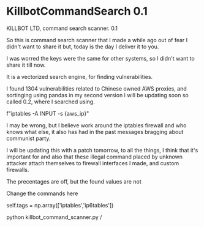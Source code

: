 # KillbotCommandSearch 0.1



KILLBOT LTD, command search scanner. 0.1

So this is command search scanner that I made a while ago out of fear I didn't want to share it but, today is the day I deliver it to you.


I was worred the keys were the same for other systems, so I didn't want to share it till now.

It is a vectorized search engine, for finding vulnerabilities.

I found 1304 vulnerabilities related to Chinese owned AWS proxies, and sortinging using pandas in my second version I will be updating soon so called 0.2, where I searched using.

f"iptables -A INPUT -s {aws_ip}"

I may be wrong, but I believe work around the iptables firewall and who knows what else, it also has had in the past messages bragging about communist party.

I will be updating this with a patch tomorrow, to all the things, I think that it's important for and also that these illegal command placed by unknown
attacker attach themselves to firewall interfaces I made, and custom firewalls.


The precentages are off, but the found values are not


Change the commands here 

self.tags = np.array(['iptables','ip6tables'])


python killbot_command_scanner.py /
